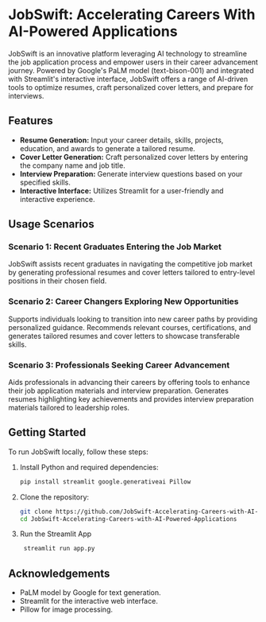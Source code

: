 # JobSwift: Accelerating Careers With AI-Powered Applications

JobSwift is an innovative platform leveraging AI technology to streamline the job application process and empower users in their career advancement journey. Powered by Google's PaLM model (text-bison-001) and integrated with Streamlit's interactive interface, JobSwift offers a range of AI-driven tools to optimize resumes, craft personalized cover letters, and prepare for interviews.

## Features

- **Resume Generation:** Input your career details, skills, projects, education, and awards to generate a tailored resume.
- **Cover Letter Generation:** Craft personalized cover letters by entering the company name and job title.
- **Interview Preparation:** Generate interview questions based on your specified skills.
- **Interactive Interface:** Utilizes Streamlit for a user-friendly and interactive experience.

## Usage Scenarios

### Scenario 1: Recent Graduates Entering the Job Market

JobSwift assists recent graduates in navigating the competitive job market by generating professional resumes and cover letters tailored to entry-level positions in their chosen field.

### Scenario 2: Career Changers Exploring New Opportunities

Supports individuals looking to transition into new career paths by providing personalized guidance. Recommends relevant courses, certifications, and generates tailored resumes and cover letters to showcase transferable skills.

### Scenario 3: Professionals Seeking Career Advancement

Aids professionals in advancing their careers by offering tools to enhance their job application materials and interview preparation. Generates resumes highlighting key achievements and provides interview preparation materials tailored to leadership roles.

## Getting Started

To run JobSwift locally, follow these steps:

1. Install Python and required dependencies:
   ```bash
   pip install streamlit google.generativeai Pillow

2. Clone the repository:
   ```bash
   git clone https://github.com/JobSwift-Accelerating-Careers-with-AI-Powered-Applications.git
   cd JobSwift-Accelerating-Careers-with-AI-Powered-Applications
3. Run the Streamlit App
   ```bash
    streamlit run app.py
   

## Acknowledgements
- PaLM model by Google for text generation.
- Streamlit for the interactive web interface.
- Pillow for image processing.
